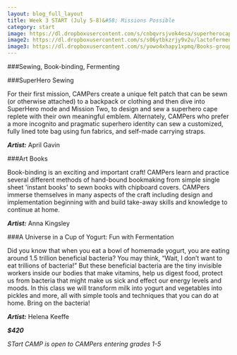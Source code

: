 ```yaml
---
layout: blog_full_layout
title: Week 3 START (July 5-8)&#58; Missions Possible
category: start
image: https://dl.dropboxusercontent.com/s/cnbqvrsjvok4esa/superherocape_8k.jpg?dl=0
image2: https://dl.dropboxusercontent.com/s/s06ytbkzrjy9v2u/lactofermentation_15k.jpg?dl=0
image3: https://dl.dropboxusercontent.com/s/yowo4xhapy1xpmq/Books-grouped-1-1.jpg?dl=0
---
```


###Sewing, Book-binding, Fermenting

###SuperHero Sewing

For their first mission, CAMPers create a unique felt patch that can be sewn (or otherwise attached) to a backpack or clothing and then dive into SuperHero mode and Mission Two, to design and sew a superhero cape replete with their own meaningful emblem. Alternately, CAMPers who prefer a more incognito and pragmatic superhero identity can sew a customized, fully lined tote bag using fun fabrics, and self-made carrying straps. 

**_Artist:_** April Gavin


###Art Books

Book-binding is an exciting and important craft! CAMPers learn and practice several different methods of hand-bound bookmaking from simple single sheet 'instant books' to sewn books with chipboard covers. CAMPers immerse themselves in many aspects of the craft including design and implementation beginning with and build take-away skills and knowledge to continue at home.  

**_Artist:_** Anna Kingsley

 
###A Universe in a Cup of Yogurt: Fun with Fermentation

Did you know that when you eat a bowl of homemade yogurt, you are eating around 1.5 trillion beneficial bacteria? You may think, “Wait, I don’t want to eat trillions of bacteria!” But these beneficial bacteria are the tiny invisible workers inside our bodies that make vitamins, help us digest food, protect us from bacteria that might make us sick and effect our energy levels and moods. In this class we will transform milk into yogurt and vegetables into pickles and more, all with simple tools and techniques that you can do at home. Bring on the bacteria!  

**_Artist:_** Helena Keeffe

**_$420_**

*STart CAMP is open to CAMPers entering grades 1-5*
